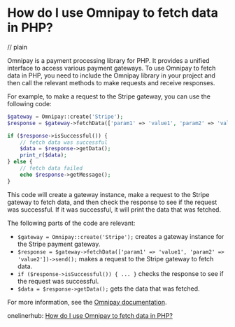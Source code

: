 # How do I use Omnipay to fetch data in PHP?
// plain

Omnipay is a payment processing library for PHP. It provides a unified interface to access various payment gateways. To use Omnipay to fetch data in PHP, you need to include the Omnipay library in your project and then call the relevant methods to make requests and receive responses.

For example, to make a request to the Stripe gateway, you can use the following code:

```php
$gateway = Omnipay::create('Stripe');
$response = $gateway->fetchData(['param1' => 'value1', 'param2' => 'value2'])->send();

if ($response->isSuccessful()) {
    // fetch data was successful
    $data = $response->getData();
    print_r($data);
} else {
    // fetch data failed
    echo $response->getMessage();
}
```

This code will create a gateway instance, make a request to the Stripe gateway to fetch data, and then check the response to see if the request was successful. If it was successful, it will print the data that was fetched.

The following parts of the code are relevant:

- `$gateway = Omnipay::create('Stripe');` creates a gateway instance for the Stripe payment gateway.
- `$response = $gateway->fetchData(['param1' => 'value1', 'param2' => 'value2'])->send();` makes a request to the Stripe gateway to fetch data.
- `if ($response->isSuccessful()) { ... }` checks the response to see if the request was successful.
- `$data = $response->getData();` gets the data that was fetched.

For more information, see the [Omnipay documentation](https://omnipay.thephpleague.com/).

onelinerhub: [How do I use Omnipay to fetch data in PHP?](https://onelinerhub.com/php-omnipay/how-do-i-use-omnipay-to-fetch-data-in-php)